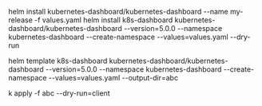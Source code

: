helm install kubernetes-dashboard/kubernetes-dashboard --name my-release -f values.yaml
helm install k8s-dashboard kubernetes-dashboard/kubernetes-dashboard --version=5.0.0 --namespace kubernetes-dashboard --create-namespace --values=values.yaml --dry-run

helm template k8s-dashboard kubernetes-dashboard/kubernetes-dashboard --version=5.0.0 --namespace kubernetes-dashboard --create-namespace --values=values.yaml --output-dir=abc

k apply -f abc --dry-run=client
